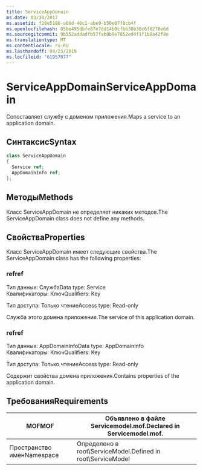 ```yaml
---
title: ServiceAppDomain
ms.date: 03/30/2017
ms.assetid: f28e5186-a66d-46c1-abe9-b50e07f8cb4f
ms.openlocfilehash: 05be495dbfe87e7dd14b0cfbb38b30c6f8278e6d
ms.sourcegitcommit: 9b552addadfb57fab0b9e7852ed4f1f1b8a42f8e
ms.translationtype: MT
ms.contentlocale: ru-RU
ms.lasthandoff: 04/23/2019
ms.locfileid: "61957077"
---
```

# <a name="serviceappdomain"></a><span data-ttu-id="9f2e3-102">ServiceAppDomain</span><span class="sxs-lookup"><span data-stu-id="9f2e3-102">ServiceAppDomain</span></span>
<span data-ttu-id="9f2e3-103">Сопоставляет службу с доменом приложения.</span><span class="sxs-lookup"><span data-stu-id="9f2e3-103">Maps a service to an application domain.</span></span>  
  
## <a name="syntax"></a><span data-ttu-id="9f2e3-104">Синтаксис</span><span class="sxs-lookup"><span data-stu-id="9f2e3-104">Syntax</span></span>  
  
```csharp
class ServiceAppDomain  
{  
  Service ref;  
  AppDomainInfo ref;  
};  
```  
  
## <a name="methods"></a><span data-ttu-id="9f2e3-105">Методы</span><span class="sxs-lookup"><span data-stu-id="9f2e3-105">Methods</span></span>  
 <span data-ttu-id="9f2e3-106">Класс ServiceAppDomain не определяет никаких методов.</span><span class="sxs-lookup"><span data-stu-id="9f2e3-106">The ServiceAppDomain class does not define any methods.</span></span>  
  
## <a name="properties"></a><span data-ttu-id="9f2e3-107">Свойства</span><span class="sxs-lookup"><span data-stu-id="9f2e3-107">Properties</span></span>  
 <span data-ttu-id="9f2e3-108">Класс ServiceAppDomain имеет следующие свойства.</span><span class="sxs-lookup"><span data-stu-id="9f2e3-108">The ServiceAppDomain class has the following properties:</span></span>  
  
### <a name="ref"></a><span data-ttu-id="9f2e3-109">ref</span><span class="sxs-lookup"><span data-stu-id="9f2e3-109">ref</span></span>  
 <span data-ttu-id="9f2e3-110">Тип данных: Служба</span><span class="sxs-lookup"><span data-stu-id="9f2e3-110">Data type: Service</span></span>  
<span data-ttu-id="9f2e3-111">Квалификаторы: Ключ</span><span class="sxs-lookup"><span data-stu-id="9f2e3-111">Qualifiers: Key</span></span>  
  
 <span data-ttu-id="9f2e3-112">Тип доступа: Только чтение</span><span class="sxs-lookup"><span data-stu-id="9f2e3-112">Access type: Read-only</span></span>  
  
 <span data-ttu-id="9f2e3-113">Служба этого домена приложения.</span><span class="sxs-lookup"><span data-stu-id="9f2e3-113">The service of this application domain.</span></span>  
  
### <a name="ref"></a><span data-ttu-id="9f2e3-114">ref</span><span class="sxs-lookup"><span data-stu-id="9f2e3-114">ref</span></span>  
 <span data-ttu-id="9f2e3-115">Тип данных: AppDomainInfo</span><span class="sxs-lookup"><span data-stu-id="9f2e3-115">Data type: AppDomainInfo</span></span>  
<span data-ttu-id="9f2e3-116">Квалификаторы: Ключ</span><span class="sxs-lookup"><span data-stu-id="9f2e3-116">Qualifiers: Key</span></span>  
  
 <span data-ttu-id="9f2e3-117">Тип доступа: Только чтение</span><span class="sxs-lookup"><span data-stu-id="9f2e3-117">Access type: Read-only</span></span>  
  
 <span data-ttu-id="9f2e3-118">Содержит свойства домена приложения.</span><span class="sxs-lookup"><span data-stu-id="9f2e3-118">Contains properties of the application domain.</span></span>  
  
## <a name="requirements"></a><span data-ttu-id="9f2e3-119">Требования</span><span class="sxs-lookup"><span data-stu-id="9f2e3-119">Requirements</span></span>  
  
|<span data-ttu-id="9f2e3-120">MOF</span><span class="sxs-lookup"><span data-stu-id="9f2e3-120">MOF</span></span>|<span data-ttu-id="9f2e3-121">Объявлено в файле Servicemodel.mof.</span><span class="sxs-lookup"><span data-stu-id="9f2e3-121">Declared in Servicemodel.mof.</span></span>|  
|---------|-----------------------------------|  
|<span data-ttu-id="9f2e3-122">Пространство имен</span><span class="sxs-lookup"><span data-stu-id="9f2e3-122">Namespace</span></span>|<span data-ttu-id="9f2e3-123">Определено в root\ServiceModel.</span><span class="sxs-lookup"><span data-stu-id="9f2e3-123">Defined in root\ServiceModel</span></span>|
